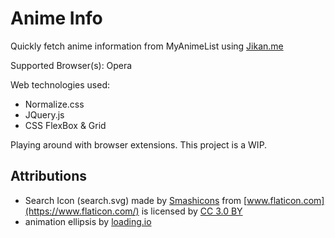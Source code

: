 # Anime Info
Quickly fetch anime information from MyAnimeList using [Jikan.me](https://jikan.me)

Supported Browser(s): Opera

Web technologies used:
- Normalize.css
- JQuery.js
- CSS FlexBox & Grid



Playing around with browser extensions. This project is a WIP.


## Attributions

- Search Icon (search.svg) made by [Smashicons](https://www.flaticon.com/authors/smashicons) from [www.flaticon.com](https://www.flaticon.com/) is licensed by [CC 3.0 BY](http://creativecommons.org/licenses/by/3.0/)
- animation ellipsis by [loading.io](https://loading.io/spinner/ellipsis)